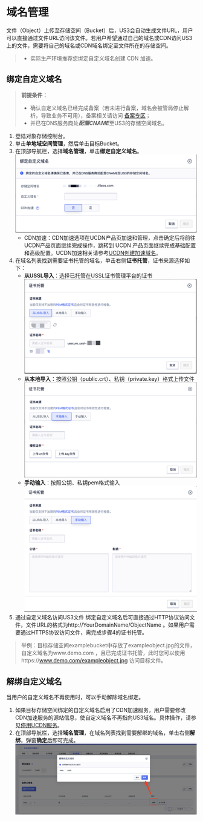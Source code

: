 # 域名管理

文件（Object）上传至存储空间（Bucket）后，US3会自动生成文件URL，用户可以直接通过文件URL访问该文件。若用户希望通过自己的域名或CDN访问US3上的文件，需要将自己的域名或CDN域名绑定至文件所在的存储空间。
>- 实际生产环境推荐您绑定自定义域名创建 CDN 加速。

## 绑定自定义域名
>**前提条件**：
>- 确认自定义域名已经完成备案（若未进行备案，域名会被管局停止解析，导致业务不可用），备案相关请访问 [备案专区](https://www.ucloud.cn/site/beian/index.html)；
>- 并已在DNS服务商处***配置CNAME***至US3的存储空间域名。

1. 登陆对象存储控制台。
2. 单击**单地域空间管理**，然后单击目标Bucket。
3. 在顶部导航栏，选择**域名管理**，单击**绑定自定义域名**。
![](/images/guide/绑定自定义域名1.png)
    - CDN加速：CDN加速选项在UCDN产品页加速和管理，点击确定后将前往UCDN产品页面继续完成操作，跳转到 UCDN 产品页面继续完成基础配置和高级配置。UCDN加速相关请参考[UCDN创建加速域名](https://docs.ucloud.cn/ucdn/quick/create)。
4. 在域名列表找到需要证书托管的域名，单击右侧**证书托管**，证书来源选择如下：
    - **从USSL导入**：选择已托管在USSL证书管理平台的证书
    ![](/images/guide/证书托管-ussl导入.png)
    - **从本地导入**：按照公钥（public.crt）、私钥（private.key）格式上传文件
    ![](/images/guide/证书托管-本地导入.png)
    - **手动输入**：按照公钥、私钥pem格式输入
    ![](/images/guide/证书托管-手动输入.png)
5. 通过自定义域名访问US3文件
绑定自定义域名后可直接通过HTTP协议访问文件，文件URL的格式为http://YourDomainName/ObjectName 。如果用户需要通过HTTPS协议访问文件，需完成步骤4的证书托管。
> 举例：目标存储空间examplebucket中存放了exampleobject.jpg的文件，自定义域名为www.demo.com ，且已完成证书托管，此时您可以使用https://www.demo.com/exampleobject.jpg 访问目标文件。

## 解绑自定义域名
当用户的自定义域名不再使用时，可以手动解除域名绑定。

1. 如果目标存储空间绑定的自定义域名启用了CDN加速服务，用户需要修改CDN加速服务的源站信息，使自定义域名不再指向US3域名。具体操作，请参见[停用UCDN服务](https://docs.ucloud.cn/ucdn/quick/stop)。
2. 在顶部导航栏，选择**域名管理**，在域名列表找到需要解绑的域名，单击右侧**解绑**，弹窗**确定**后即可完成。
![](/images/guide/域名解绑.png)


